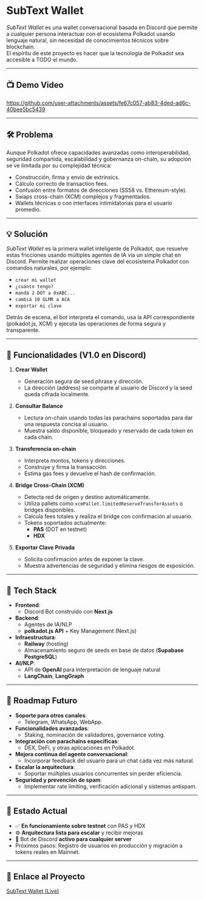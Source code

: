 # SubText Wallet

_SubText Wallet_ es una wallet conversacional basada en Discord que permite a cualquier persona interactuar con el ecosistema Polkadot usando lenguaje natural, sin necesidad de conocimientos técnicos sobre blockchain.  
El espíritu de este proyecto es hacer que la tecnología de Polkadot sea accesible a TODO el mundo.

---

## 📺 Demo Video

https://github.com/user-attachments/assets/fe67c057-ab83-4ded-ad6c-40bee5bc5439

---

## 🛠️ Problema

Aunque Polkadot ofrece capacidades avanzadas como interoperabilidad, seguridad compartida, escalabilidad y gobernanza on-chain, su adopción se ve limitada por su complejidad técnica:

- Construcción, firma y envío de extrinsics.
- Cálculo correcto de transaction fees.
- Confusión entre formatos de direcciones (SS58 vs. Ethereum-style).
- Swaps cross-chain (XCM) complejos y fragmentados.
- Wallets técnicas o con interfaces intimidatorias para el usuario promedio.

---

## 💡 Solución

_SubText Wallet_ es la primera wallet inteligente de Polkadot, que resuelve estas fricciones usando múltiples agentes de IA vía un simple chat en Discord. Permite realizar operaciones clave del ecosistema Polkadot con comandos naturales, por ejemplo:

- `crear mi wallet`
- `¿cuánto tengo?`
- `mandá 2 DOT a 0xABC...`
- `cambiá 10 GLMR a ACA`
- `exportar mi clave`

Detrás de escena, el bot interpreta el comando, usa la API correspondiente (polkadot.js, XCM) y ejecuta las operaciones de forma segura y transparente.

---

## 🚀 Funcionalidades (V1.0 en Discord)

1. **Crear Wallet**  
   - Generación segura de seed phrase y dirección.  
   - La dirección (address) se comparte al usuario de Discord y la seed queda cifrada localmente.  

2. **Consultar Balance**  
   - Lectura on-chain usando todas las parachains soportadas para dar una respuesta concisa al usuario.  
   - Muestra saldo disponible, bloqueado y reservado de cada token en cada chain.  

3. **Transferencia on-chain**  
   - Interpreta montos, tokens y direcciones.  
   - Construye y firma la transacción.  
   - Estima gas fees y devuelve el hash de confirmación.  

4. **Bridge Cross-Chain (XCM)**  
   - Detecta red de origen y destino automáticamente.  
   - Utiliza pallets como `xcmPallet.limitedReserveTransferAssets` o bridges disponibles.  
   - Calcula fees totales y realiza el bridge con confirmación al usuario.  
   - Tokens soportados actualmente:  
     - **PAS** (DOT en testnet)  
     - **HDX**  

5. **Exportar Clave Privada**  
   - Solicita confirmación antes de exponer la clave.  
   - Muestra advertencias de seguridad y elimina riesgos de exposición.

---

## 🧩 Tech Stack

- **Frontend**:  
  - Discord Bot construido con **Next.js**  
- **Backend**:  
  - Agentes de IA/NLP  
  - **polkadot.js API** + Key Management (Next.js)  
- **Infraestructura**:  
  - **Railway** (hosting)  
  - Almacenamiento seguro de seeds en base de datos (**Supabase PostgreSQL**)  
- **AI/NLP**:  
  - API de **OpenAI** para interpretación de lenguaje natural  
  - **LangChain**, **LangGraph**  

---

## 📅 Roadmap Futuro

- **Soporte para otros canales**:  
  - Telegram, WhatsApp, WebApp.  
- **Funcionalidades avanzadas**:  
  - Staking, nominación de validadores, governance voting.  
- **Integración con parachains específicas**:  
  - DEX, DeFi, y otras aplicaciones en Polkadot.  
- **Mejora continua del agente conversacional**:  
  - Incorporar feedback del usuario para un chat cada vez más natural.  
- **Escalar la arquitectura**:  
  - Soportar múltiples usuarios concurrentes sin perder eficiencia.  
- **Seguridad y prevención de spam**:  
  - Implementar rate limiting, verificación adicional y sistemas antispam.

---

## 🔄 Estado Actual

- ✅ **En funcionamiento sobre testnet** con PAS y HDX  
- ⚙️ **Arquitectura lista para escalar** y recibir mejoras  
- 🤖 Bot de Discord **activo para cualquier server**  
- Próximos pasos: Registro de usuarios en producción y migración a tokens reales en Mainnet.

---

## 🔗 Enlace al Proyecto

[SubText Wallet (Live)]([https://ejemplo.com/subtext-wallet](https://subtext-wallet-production.up.railway.app))  

